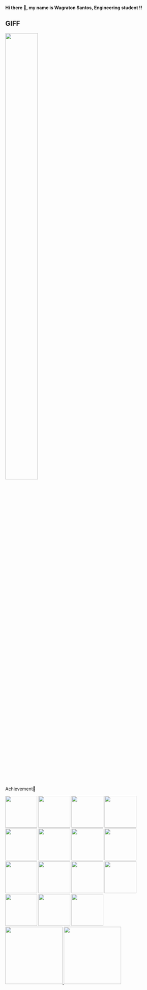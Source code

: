### <h4>Hi there 👋, my name is Wagraton Santos, Engineering student !!</h4>


## GIFF
<div>
    <a display="flex" height= 400px; justify-content= "center" overflow= "hidden">
    <img flex= "none" width= 45%; height= 60%; src="https://media.giphy.com/media/l3ZrVw8NkxIly/giphy.gif" />
    </a>
</div>

  ##
  
Achievement🥇 
 <div>      
  <a href="https://github.com/session"><img height="100" width="100" src="https://game.42sp.org.br/static/assets/achievements/libftm.png" ></a>
  <a href="https://github.com/session"><img height="100" width="100" src="https://game.42sp.org.br/static/assets/achievements/get_next_linem.png"></a>
  <a href="https://github.com/session"><img height="100" width="100" src="https://game.42sp.org.br/static/assets/achievements/ft_printfm.png" ></a>
  <a href="https://github.com/session"><img height="100" width="100" src="https://game.42sp.org.br/static/assets/achievements/born2berootm.png"></a>
  <a href="https://github.com/session"><img height="100" width="100" src="https://game.42sp.org.br/static/assets/achievements/so_longm.png"></a>
  <a href="https://github.com/session"><img height="100" width="100" src="https://game.42sp.org.br/static/assets/achievements/pipexm.png"></a>
  <a href="https://github.com/session"><img height="100" width="100" src="https://game.42sp.org.br/static/assets/achievements/push_swapm.png"></a>
  <a href="https://github.com/session"><img height="100" width="100" src="https://game.42sp.org.br/static/assets/achievements/philosophersm.png"></a>
  <a href="https://github.com/session"><img height="100" width="100" src="https://game.42sp.org.br/static/assets/achievements/cub3dm.png"></a>
  <a href="https://github.com/session"><img height="100" width="100" src="https://game.42sp.org.br/static/assets/achievements/minishellm.png"></a>
  <a href="https://github.com/session"><img height="100" width="100" src="https://game.42sp.org.br/static/assets/achievements/netpracticem.png"></a>
  <a href="https://github.com/session"><img height="100" width="100" src="https://game.42sp.org.br/static/assets/achievements/cppm.png"></a>
  <a href="https://github.com/session"><img height="100" width="100" src="https://game.42sp.org.br/static/assets/achievements/webserve.png"></a>
  <a href="https://github.com/session"><img height="100" width="100" src="https://game.42sp.org.br/static/assets/achievements/inceptione.png"></a>
  <a href="https://github.com/session"><img height="100" width="100" src="https://game.42sp.org.br/static/assets/achievements/ft_transcendencen.png"></a>
 </div>

  <div>
<a href="https://github.com/Wagratom">
<img loading="lazy" height="180em" src="https://github-readme-stats.vercel.app/api/top-langs/?username=Wagratom&layout=compact&langs_count=7&theme=dracula"/>
<img loading="lazy" height="180em" src="https://github-readme-stats.vercel.app/api?username=Wagratom&show_icons=true&theme=dracula&include_all_commits=true&count_private=true"/>
</div>
